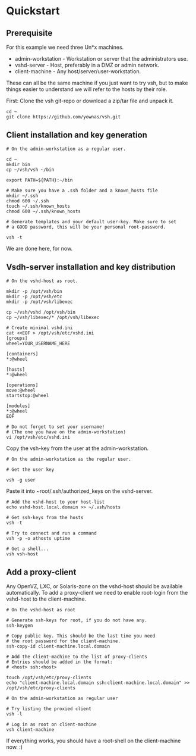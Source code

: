 # Quickstart #

## Prerequisite ##

For this example we need three Un*x machines.

* admin-workstation - Workstation or server that the administrators use.
* vshd-server - Host, preferably in a DMZ or admin network.
* client-machine - Any host/server/user-workstation.

These can all be the same machine if you just want to try vsh, but to make things easier to understand we will refer to the hosts by their role.

First: Clone the vsh git-repo or download a zip/tar file and unpack it.

```
cd ~
git clone https://github.com/yownas/vsh.git
```

## Client installation and key generation ##

```
# On the admin-workstation as a regular user.

cd ~
mkdir bin
cp ~/vsh/vsh ~/bin

export PATH=${PATH}:~/bin

# Make sure you have a .ssh folder and a known_hosts file
mkdir ~/.ssh
chmod 600 ~/.ssh
touch ~/.ssh/known_hosts
chmod 600 ~/.ssh/known_hosts

# Generate templates and your default user-key. Make sure to set
# a GOOD password, this will be your personal root-password.

vsh -t
```

We are done here, for now.

## Vsdh-server installation and key distribution ##


```
# On the vshd-host as root.

mkdir -p /opt/vsh/bin
mkdir -p /opt/vsh/etc
mkdir -p /opt/vsh/libexec

cp ~/vsh/vshd /opt/vsh/bin
cp ~/vsh/libexec/* /opt/vsh/libexec

# Create minimal vshd.ini
cat <<EOF > /opt/vsh/etc/vshd.ini
[groups]
wheel=YOUR_USERNAME_HERE

[containers]
*:@wheel

[hosts]
*:@wheel

[operations]
move:@wheel
startstop:@wheel

[modules]
*:@wheel
EOF

# Do not forget to set your username!
# (The one you have on the admin-workstation)
vi /opt/vsh/etc/vshd.ini

```

Copy the vsh-key from the user at the admin-workstation.

```
# On the admin-workstation as the regular user.

# Get the user key

vsh -g user
```

Paste it into ~root/.ssh/authorized_keys on the vshd-server.


```
# Add the vshd-host to your host-list
echo vshd-host.local.domain >> ~/.vsh/hosts

# Get ssh-keys from the hosts
vsh -t

# Try to connect and run a command
vsh -p -o athosts uptime

# Get a shell...
vsh vsh-host
```

## Add a proxy-client ##

Any OpenVZ, LXC, or Solaris-zone on the vshd-host should be available automatically.
To add a proxy-client we need to enable root-login from the vshd-host to the client-machine.

```
# On the vshd-host as root

# Generate ssh-keys for root, if you do not have any.
ssh-keygen

# Copy public key. This should be the last time you need
# the root password for the client-machine.
ssh-copy-id client-machine.local.domain

# Add the client-machine to the list of proxy-clients
# Entries should be added in the format:
# <host> ssh:<host>

touch /opt/vsh/etc/proxy-clients
echo "client-machine.local.domain ssh:client-machine.local.domain" >> /opt/vsh/etc/proxy-clients
```

```
# On the admin-workstation as regular user

# Try listing the proxied client
vsh -l

# Log in as root on client-machine
vsh client-machine
```
If everything works, you should have a root-shell on the client-machine now. :)
